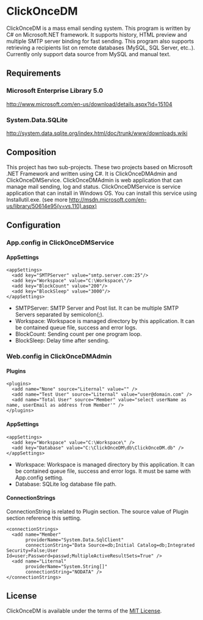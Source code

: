 # ClickOnceDM

ClickOnceDM is a mass email sending system. This program is written by C# on Microsoft.NET framework. It supports history, HTML preview and multiple SMTP server binding for fast sending. This program also supports retrieving a recipients list on remote databases (MySQL, SQL Server, etc..). Currently only support data source from MySQL and manual text.

## Requirements

### Microsoft Enterprise Library 5.0

http://www.microsoft.com/en-us/download/details.aspx?id=15104

### System.Data.SQLite

http://system.data.sqlite.org/index.html/doc/trunk/www/downloads.wiki

## Composition

This project has two sub-projects. These two projects based on Microsoft .NET Framework and written using C#. It is ClickOnceDMAdmin and ClickOnceDMService. ClickOnceDMAdmin is web application that can manage mail sending, log and status. ClickOnceDMService is service application that can install in Windows OS. You can install this service using Installutil.exe. (see more http://msdn.microsoft.com/en-us/library/50614e95(v=vs.110).aspx)

## Configuration

### App.config in ClickOnceDMService

#### AppSettings

```
<appSettings>
  <add key="SMTPServer" value="smtp.server.com:25"/>
  <add key="Workspace" value="C:\Workspace\"/>
  <add key="BlockCount" value="200"/>
  <add key="BlockSleep" value="3000"/>
</appSettings>
```

* SMTPServer: SMTP Server and Post list. It can be multiple SMTP Servers separated by semicolon(;).
* Workspace: Workspace is managed directory by this application. It can be contained queue file, success and error logs.
* BlockCount: Sending count per one program loop.
* BlockSleep: Delay time after sending.

### Web.config in ClickOnceDMAdmin

#### Plugins

```
<plugins>
  <add name="None" source="Liternal" value="" />
  <add name="Test User" source="Liternal" value="user@domain.com" />
  <add name="Total User" source="Member" value="select userName as name, userEmail as address from Member'" />
</plugins>
```

#### AppSettings

```
<appSettings>
  <add key="Workspace" value="C:\Workspace\" />
  <add key="Database" value="C:\ClickOnceDM\db\ClickOnceDM.db" />
</appSettings>
```

* Workspace: Workspace is managed directory by this application. It can be contained queue file, success and error logs. It must be same with App.config setting.
* Database: SQLite log database file path.

#### ConnectionStrings

ConnectionString is related to Plugin section. The source value of Plugin section reference this setting.

```
<connectionStrings>
  <add name="Member"
       providerName="System.Data.SqlClient"
       connectionString="Data Source=db;Initial Catalog=db;Integrated Security=False;User Id=user;Password=passwd;MultipleActiveResultSets=True" />
  <add name="Liternal"
       providerName="System.String[]"
       connectionString="NODATA" />
</connectionStrings>
```

## License

ClickOnceDM is available under the terms of the [MIT License](https://github.com/jongha/clickoncedm/blob/master/LICENSE).
